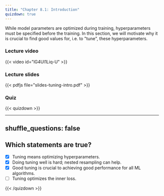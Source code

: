 ```yaml
---
title: "Chapter 8.1: Introduction"
quizdown: true
---
```

While model parameters are optimized during training, hyperparameters must be specified before the training. In this section, we will motivate why it is crucial to find good values for, i.e. to "tune", these hyperparameters.

<!--more-->

### Lecture video

{{< video id="lG4Ul1Liq-U" >}}

### Lecture slides

{{< pdfjs file="slides-tuning-intro.pdf" >}}

### Quiz

{{< quizdown >}}

---
shuffle_questions: false
---

## Which statements are true? 

- [x] Tuning means optimizing hyperparameters.
- [x] Doing tuning well is hard; nested resampling can help.
- [x] Good tuning is crucial to achieving good performance for all ML algorithms.
- [ ] Tuning optimizes the inner loss.

{{< /quizdown >}}